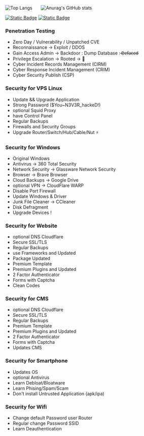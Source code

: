 ![Top Langs](https://github-readme-stats.vercel.app/api/top-langs/?username=realzcode&layout=compact&theme=dark)&nbsp;&nbsp;&nbsp;&nbsp;&nbsp;&nbsp;&nbsp;![Anurag's GitHub stats](https://github-readme-stats.vercel.app/api?username=realzcode&show_icons=true&theme=dark&hide=commits,contribs)

[![Static Badge](https://img.shields.io/badge/Start-Here-white?link=https%3A%2F%2Fstart.me%2Fp%2F9E7Re8%2Frealz-code)](https://start.me/p/9E7Re8/realz-code) [![Static Badge](https://img.shields.io/badge/INDONESIA-white?label=DIRGAHAYU%2078&labelColor=%23f44336)](https://www.youtube.com/watch?v=-C7j2gcZVhQ)

### Penetration Testing
- Zero Day / Vulnerability / Unpatched CVE
- Reconnaissance -> Exploit / DDOS
- Gain Access Admin -> Backdoor : Dump Database : ̶D̶e̶f̶a̶c̶e̶d̶
- Privilege Escalation -> Rooted -> 💬
- Cyber Incident Records Management (CIRM)
- Cyber ​​Response Incident Management (CRIM)
- Cyber Security Publish (CSP)

### Security for VPS Linux
- Update && Upgrade Application
- Strong Password ($You~N3V3R_hackeD!)
- optional Squid Proxy
- have Control Panel
- Regular Backups
- Firewalls and Security Groups
- Upgrade Router/Switch/Hub/Cable/Nut ⚡

### Security for Windows
- Original Windows
- Antivirus -> 360 Total Security
- Network Security -> Glassware Network Security
- Browser -> Brave Browser
- Cloud Backups -> Google Drive
- optional VPN -> CloudFlare WARP
- Disable Port Firewall
- Update Windows & Driver
- Junk File Cleaner -> CCleaner
- Disk Defragment
- Upgrade Devices !

### Security for Website
- optional DNS Cloudflare
- Secure SSL/TLS
- Regular Backups
- use Frameworks and Updated
- Package Updated
- Premium Template
- Premium Plugins and Updated
- 2 Factor Authenticator
- Forms with Captcha
- Clean Codes

### Security for CMS
- optional DNS Cloudflare
- Secure SSL/TLS
- Regular Backups
- Premium Template
- Premium Plugins and Updated
- 2 Factor Authenticator
- Forms with Captcha
- Updates CMS

### Security for Smartphone
- Updates OS
- optional Antivirus
- Learn Debloat/Bloatware
- Learn Phising/Spam/Scam
- Don't install Untrusted Application (apk/ipa)

### Security for Wifi
- Change default Password user Router
- Regular change Password SSID
- Learn Deauthentication
